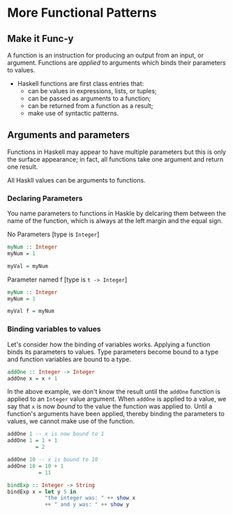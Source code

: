 # More Functional Patterns

## Make it Func-y

A function is an instruction for producing an output from an input, or argument.
Functions are _applied_ to arguments which binds their parameters to values.

- Haskell functions are first class entries that:
  - can be values in expressions, lists, or tuples;
  - can be passed as arguments to a function;
  - can be returned from a function as a result;
  - make use of syntactic patterns.

## Arguments and parameters

Functions in Haskell may appear to have multiple parameters but this is only the surface appearance; in fact, all functions take one argument and return one result.

All Haskll values can be arguments to functions.

### Declaring Parameters

You name parameters to functions in Haskle by delcaring them between the name of the function, which is always at the left margin and the equal sign.

No Parameters [type is `Integer`]
```Haskell
myNum :: Integer
myNum = 1

myVal = myNum
```

Parameter named f [type is `t -> Integer`]
```Haskell
myNum :: Integer
myNum = 1

myVal f = myNum
```

### Binding variables to values

Let's consider how the binding of variables works. Applying a function binds its parameters to values. Type parameters become bound to a type and function variables are bound to a type.

```Haskell
addOne :: Integer -> Integer
addOne x = x + 1
```

In the above example, we don't know the result until the `addOne` function is applied to an `Integer` value argument. When `addOne` is applied to a value, we say that `x` is now _bound_ to the value the function was applied to. Until a function's arguments have been applied, thereby binding the parameters to values, we cannot make use of the function.

```Haskell
addOne 1 -- x is now bound to 1
addOne 1 = 1 + 1
         = 2

addOne 10 -- x is bound to 10
addOne 10 = 10 + 1
          = 11

bindExp :: Integer -> String
bindExp x = let y 5 in
            "the integer was: " ++ show x
            ++ " and y was: " ++ show y
```
